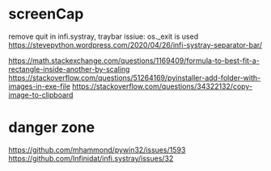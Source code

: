 # screenCap
 
remove quit in infi.systray, traybar
issiue: os._exit is used
https://stevepython.wordpress.com/2020/04/26/infi-systray-separator-bar/

https://math.stackexchange.com/questions/1169409/formula-to-best-fit-a-rectangle-inside-another-by-scaling
https://stackoverflow.com/questions/51264169/pyinstaller-add-folder-with-images-in-exe-file
https://stackoverflow.com/questions/34322132/copy-image-to-clipboard

# danger zone
https://github.com/mhammond/pywin32/issues/1593
https://github.com/Infinidat/infi.systray/issues/32